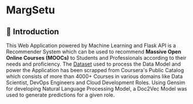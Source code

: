 # MargSetu

## 📌 Introduction

This Web Application powered by Machine Learning and Flask API is a Recommender System which can be used to recommend <b>Massive Open Online Courses (MOOCs)</b> to Students and 
Professionals according to their needs and proficiency. The [Dataset](https://github.com/HarshCasper/MargSetu/tree/master/Data) used to process the Data Model and power the Application has been scrapped from Coursera's Public Catalog which consists of more than 4000+ Courses in various domains like Data Scientist, DevOps Engineers and Cloud Development Roles. Using Gensim for developing Natural Language Processing Model, a Doc2Vec Model was used to generate predictions for a given role. 
